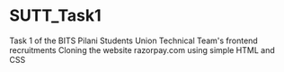 # SUTT_Task1
Task 1 of the BITS Pilani Students Union Technical Team's frontend recruitments
Cloning the website razorpay.com using simple HTML and CSS
